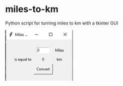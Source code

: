 # miles-to-km

Python script for turning miles to km with a tkinter GUI

![alt text](https://github.com/korialstratz/miles-to-km/blob/main/miles.png?raw=true)
